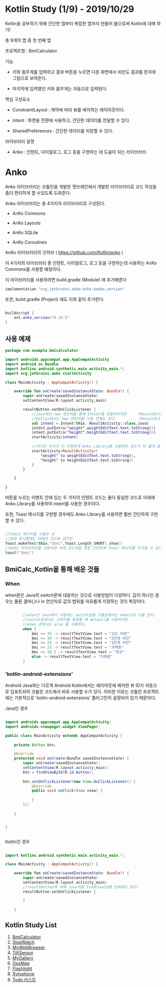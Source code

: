 # Kotlin Study (1/9) - 2019/10/29

Kotlin을 공부하기 위해 간단한 앱부터 복잡한 앱까지 만들어 봄으로써 Kotlin에 대해 하기!

총 9개의 앱 중 첫 번째 앱

프로젝트명 : BmiCalculator

기능

* 키와 몸무게를 입력하고 결과 버튼을 누르면 다른 화면에서 비만도 결과를 문자와 그림으로 보여준다.
  
* 마지막에 입력했던 키와 몸무게는 자동으로 입력된다.

핵심 구성요소

* ConstraintLayout : 제약에 따라 뷰를 배치하는 레이아웃이다.
  
* Intent : 화면을 전환에 사용하고, 간단한 데이터를 전달할 수 있다.
  
* SharedPreferences : 간단한 데이터를 저장할 수 있다.

라이브러리 설명

* Anko : 인텐트, 다이얼로그, 로그 등을 구현하는 데 도움이 되는 라이브러리


# Anko

Anko 라이브러리는 코틀린을 개발한 잿브레인에서 개발한 라이브러리로 코드 작성을 좀더 편리하게 할 수있도록 도와준다.

Anko 라이브러리는 총 4가지의 라이브러리로 구성된다.

* AnKo Commons
  
* AnKo Layouts
  
* AnKo SQLite
  
* AnKo Coroutines


AnKo 라이브러리의 깃허브 ( https://github.com/Kotlin/anko )


이 4가지의 라이브러리 중 인텐트, 다이얼로그, 로그 등을 구현하는데 사용하는 AnKo Commons를 사용할 예정이다.

이 라이브러리를 사용하려면 build.gradle (Module) 에 추가해준다

```java
implementation "org.jetbrains.anko:anko:$anko_version"
```

또한, build.gradle (Project) 에도 이와 같이 추가한다.

```java

buildscript {
    ext.anko_version='0.10.5'
}

```

## 사용 예제

```kotlin
package com.example.bmicalculator

import androidx.appcompat.app.AppCompatActivity
import android.os.Bundle
import kotlinx.android.synthetic.main.activity_main.*;
import org.jetbrains.anko.startActivity

class MainActivity : AppCompatActivity() {

    override fun onCreate(savedInstanceState: Bundle?) {
        super.onCreate(savedInstanceState)
        setContentView(R.layout.activity_main)

        resultButton.setOnClickListener {
            //Java에선 new 연산자를 통해 Intnet를 만들어주지만     (ResultActivity.class)
            //Kotlin에서는 new 연산자를 사용 안해도 된다.          (ResultActivity::class.java)
            val intent = Intent(this, ResultActivity::class.java)
            intent.putExtra("weight",weightEditText.text.toStrong())
            intent.putExtra("height",heightEditText.text.toStrong())
            startActivity(intent)
            
            //하지만 우리가 더 간편하게 Anko Library를 사용하면 코드가 더 짧게 표현할 수 있다.
            startActivity<ResultActivity>(
                "weight" to weightEditText.text.toString(),
                "height" to heightEditText.text.toString()
            )
        }

    }

}

```

버튼을 누르는 이벤트 안에 있는 두 가지의 인텐트 코드는 둘다 동일한 코드로 아래에 Anko Library를 사용하여 intent를 사용한 경우이다.

또한, Toast 메시지를 구현할 경우에도 Anko Library를 사용하면 훨씬 간단하게 구현 할 수 있다.

```kotlin

//Toast 메시지를 사용한 것
//원래 표시할때는 아래의 코드와 같지만
Toast.makeText(this,"$bmi",Toast.Length_SHORT).show()
//Anko 라이브러리를 사용하면 아래 코드처럼 정말 간단하게 Toast 메시지를 추가할 수 있다.
toast("$bmi")

```

## BmiCalc_Kotlin을 통해 배운 것들

### When

when문은 Java의 switch문에 대응하는 것으로 사용방법이 다양하다. 값이 하나인 경우는 물론 콤마(,)나 in 연산자로 값의 범위를 자유롭게 지정하는 것이 특징이다.

```kotlin

        //when은 Java에서 사용하는 switch문을 코틀린에서는 when으로 사용 한다.
        //switch문에서는 나머지를 표현할 때 default를 사용하지만
        //when 문에서는 else 를 사용한다.
        when {
            bmi >= 35 -> resultTextView.text = "고도 비만"
            bmi >= 30 -> resultTextView.text = "2단계 비만"
            bmi >= 25 -> resultTextView.text = "1단계 비만"
            bmi >= 23 -> resultTextView.text = "과체중"
            bmi >= 18.5 -> resultTextView.text = "정상"
            else -> resultTextView.text = "저체중"
        }

```

### 'kotlin-android-extensions'

Android Java와는 다르게 Android Kotlin에서는 레이아웃에 배치한 뷰 ID가 자동으로 임포트되어 코틀린 코드에서 바로 사용할 수가 있다. 이러한 이유는 코틀린 프로젝트에는 기본적으로 'kotlin-android-extensions' 플러그인이 설정되어 있기 때문이다.

Java인 경우
```java

import androidx.appcompat.app.AppCompatActivity;
import androidx.viewpager.widget.ViewPager;

public class MainActivity extends AppCompatActivity {
    
    private Button btn;

    @Override
    protected void onCreate(Bundle savedInstanceState) {
        super.onCreate(savedInstanceState);
        setContentView(R.layout.activity_main);
        btn = findViewById(R.id.button);
        
        btn.setOnClickListener(new View.OnClickListener() {
            @Override
            public void onClick(View view) {
                
            }
        });
        
    }


}



```

Kotlin인 경우

```Kotlin

import kotlinx.android.synthetic.main.activity_main.*;

class MainActivity : AppCompatActivity() {

    override fun onCreate(savedInstanceState: Bundle?) {
        super.onCreate(savedInstanceState)
        setContentView(R.layout.activity_main)
        //resultButton에 대해 java처럼 findViewId를 안해줘도 된다!
        resultButton.setOnClickListener {

        }

    }
```


## Kotlin Study List

1. [BmiCalculator](https://github.com/hkd0694/BmiCalc_Kotlin)
2. [StopWatch](https://github.com/hkd0694/StopWat_Kotlin)
3. [MyWebBrowser](https://github.com/hkd0694/MyWeb_Kotlin)
4. [TiltSensor](https://github.com/hkd0694/TSens_Kotlin)
5. [MyGallery](https://github.com/hkd0694/MGallery_Kotlin)
6. [GpsMap](https://github.com/hkd0694/GpsMap_Kotlin)
7. [Flashlight](https://github.com/hkd0694/FLight_Kotlin)
8. [Xylophone](https://github.com/hkd0694/Xyloph_Kotlin)
9. [Todo 리스트](https://github.com/hkd0694/TodoList_Kotlin)